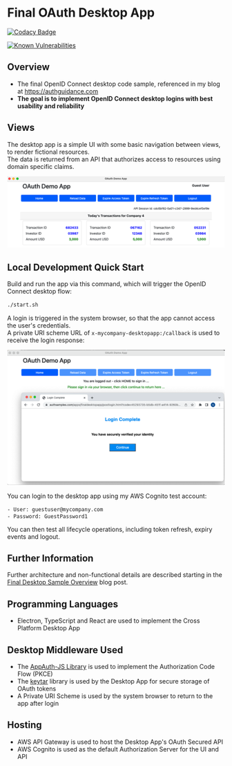 # Final OAuth Desktop App

[![Codacy Badge](https://app.codacy.com/project/badge/Grade/c795f06c1c5b416f92d8ba8d4257ff3c)](https://www.codacy.com/gh/gary-archer/oauth.desktopsample.final/dashboard?utm_source=github.com&amp;utm_medium=referral&amp;utm_content=gary-archer/oauth.desktopsample.final&amp;utm_campaign=Badge_Grade)

[![Known Vulnerabilities](https://snyk.io/test/github/gary-archer/oauth.desktopsample.final/badge.svg)](https://snyk.io/test/github/gary-archer/oauth.desktopsample.final)

## Overview

* The final OpenID Connect desktop code sample, referenced in my blog at https://authguidance.com
* **The goal is to implement OpenID Connect desktop logins with best usability and reliability**

## Views

The desktop app is a simple UI with some basic navigation between views, to render fictional resources.\
The data is returned from an API that authorizes access to resources using domain specific claims.

![Desktop App Views](./doc/views.png)

## Local Development Quick Start

Build and run the app via this command, which will trigger the OpenID Connect desktop flow:

```bash
./start.sh
```

A login is triggered in the system browser, so that the app cannot access the user's credentials.\
A private URI scheme URL of `x-mycompany-desktopapp:/callback` is used to receive the login response:

![Desktop App Login](./doc/login.png)

You can login to the desktop app using my AWS Cognito test account:

```text
- User: guestuser@mycompany.com
- Password: GuestPassword1
```

You can then test all lifecycle operations, including token refresh, expiry events and logout.

## Further Information

Further architecture and non-functional details are described starting in the [Final Desktop Sample Overview](https://authguidance.com/2018/01/26/final-desktop-sample-overview/) blog post.


## Programming Languages

* Electron, TypeScript and React are used to implement the Cross Platform Desktop App

## Desktop Middleware Used

* The [AppAuth-JS Library](https://github.com/openid/AppAuth-JS/blob/master/README.md) is used to implement the Authorization Code Flow (PKCE)
* The [keytar](https://github.com/atom/node-keytar) library is used by the Desktop App for secure storage of OAuth tokens
* A Private URI Scheme is used by the system browser to return to the app after login

## Hosting

* AWS API Gateway is used to host the Desktop App's OAuth Secured API
* AWS Cognito is used as the default Authorization Server for the UI and API
